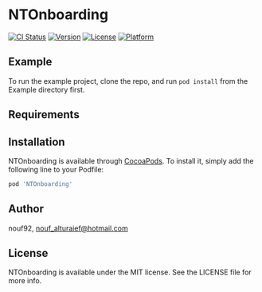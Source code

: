 # NTOnboarding

[![CI Status](http://img.shields.io/travis/nouf92/NTOnboarding.svg?style=flat)](https://travis-ci.org/nouf92/NTOnboarding)
[![Version](https://img.shields.io/cocoapods/v/NTOnboarding.svg?style=flat)](http://cocoapods.org/pods/NTOnboarding)
[![License](https://img.shields.io/cocoapods/l/NTOnboarding.svg?style=flat)](http://cocoapods.org/pods/NTOnboarding)
[![Platform](https://img.shields.io/cocoapods/p/NTOnboarding.svg?style=flat)](http://cocoapods.org/pods/NTOnboarding)

## Example

To run the example project, clone the repo, and run `pod install` from the Example directory first.

## Requirements

## Installation

NTOnboarding is available through [CocoaPods](http://cocoapods.org). To install
it, simply add the following line to your Podfile:

```ruby
pod 'NTOnboarding'
```

## Author

nouf92, nouf_alturaief@hotmail.com

## License

NTOnboarding is available under the MIT license. See the LICENSE file for more info.
